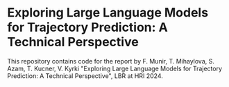 # Exploring Large Language Models for Trajectory Prediction: A Technical Perspective

This repository contains code for the report by F. Munir, T. Mihaylova, S. Azam, T. Kucner, V. Kyrki "Exploring Large Language Models for Trajectory Prediction: A Technical Perspective", LBR at HRI 2024.




